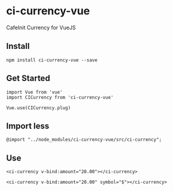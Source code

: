 # ci-currency-vue
CafeInit Currency for VueJS


## Install

```
npm install ci-currency-vue --save

```

## Get Started

```
import Vue from 'vue'
import CICurrency from 'ci-currency-vue'

Vue.use(CICurrency.plug)

```

## Import less

```
@import "../node_modules/ci-currency-vue/src/ci-currency";

```

## Use

```
<ci-currency v-bind:amount="20.00"></ci-currency>

<ci-currency v-bind:amount="20.00" symbol="$"></ci-currency>

```
